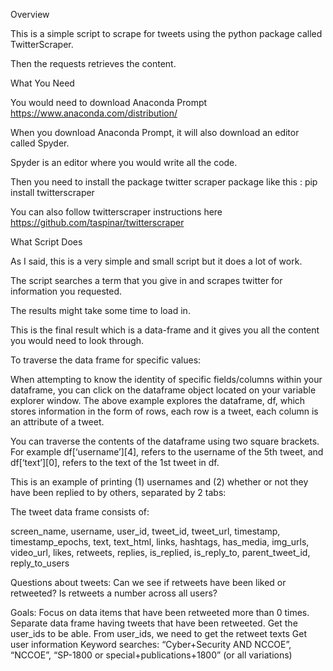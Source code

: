 Overview

This is a simple script to scrape for tweets using the python package called TwitterScraper.

Then the requests retrieves the content.

What You Need

You would need to download Anaconda Prompt https://www.anaconda.com/distribution/

When you download Anaconda Prompt, it will also download an editor called Spyder.

Spyder is an editor where you would write all the code.

Then you need to install the package twitter scraper package like this : pip install twitterscraper

You can also follow twitterscraper instructions here https://github.com/taspinar/twitterscraper


What Script Does

As I said, this is a very simple and small script but it does a lot of work.

The script searches a term that you give in and scrapes twitter for information you requested.

The results might take some time to load in.


This is the final result which is a data-frame and it gives you all the content you would need to look through.






To traverse the data frame for specific values:

When attempting to know the identity of specific fields/columns within your dataframe, you can click on the dataframe object located on your variable explorer window. The above example explores the dataframe, df, which stores information in the form of rows, each row is a tweet, each column is an attribute of a tweet.

You can traverse the contents of the dataframe using two square brackets. For example df[‘username’][4], refers to the username of the 5th tweet, and df[‘text’][0], refers to the text of the 1st tweet in df.

This is an example of printing (1) usernames and (2) whether or not they have been replied to by others, separated by 2 tabs:



The tweet data frame consists of:

screen_name, username, user_id, tweet_id, tweet_url, timestamp, timestamp_epochs, text, text_html, links, hashtags, has_media, img_urls, video_url, likes, retweets, replies, is_replied, is_reply_to, parent_tweet_id, reply_to_users

Questions about tweets:
Can we see if retweets have been liked or retweeted? 
Is retweets a number across all users?

Goals:
Focus on data items that have been retweeted more than 0 times.
Separate data frame having tweets that have been retweeted. Get the user_ids to be able.
From user_ids, we need to get the retweet texts
Get user information
Keyword searches: 
“Cyber+Security AND NCCOE”,
 “NCCOE”, 
“SP-1800 or special+publications+1800” (or all variations)
